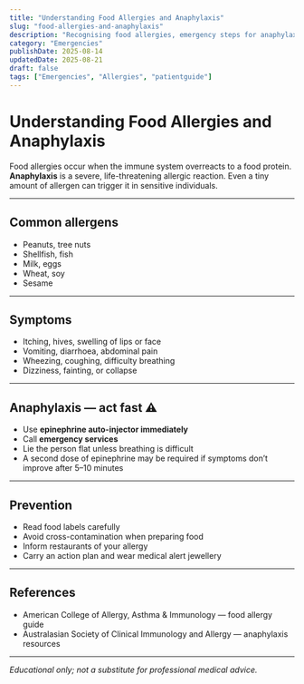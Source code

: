 ```yaml
---
title: "Understanding Food Allergies and Anaphylaxis"
slug: "food-allergies-and-anaphylaxis"
description: "Recognising food allergies, emergency steps for anaphylaxis, and prevention tips."
category: "Emergencies"
publishDate: 2025-08-14
updatedDate: 2025-08-21
draft: false
tags: ["Emergencies", "Allergies", "patientguide"]
---
```


# Understanding Food Allergies and Anaphylaxis

Food allergies occur when the immune system overreacts to a food protein.  
**Anaphylaxis** is a severe, life-threatening allergic reaction. Even a tiny amount of allergen can trigger it in sensitive individuals.

---

## Common allergens

- Peanuts, tree nuts  
- Shellfish, fish  
- Milk, eggs  
- Wheat, soy  
- Sesame  

---

## Symptoms

- Itching, hives, swelling of lips or face  
- Vomiting, diarrhoea, abdominal pain  
- Wheezing, coughing, difficulty breathing  
- Dizziness, fainting, or collapse  

---

## Anaphylaxis — act fast ⚠️

- Use **epinephrine auto-injector immediately**  
- Call **emergency services**  
- Lie the person flat unless breathing is difficult  
- A second dose of epinephrine may be required if symptoms don’t improve after 5–10 minutes  

---

## Prevention

- Read food labels carefully  
- Avoid cross-contamination when preparing food  
- Inform restaurants of your allergy  
- Carry an action plan and wear medical alert jewellery  

---

## References

- American College of Allergy, Asthma & Immunology — food allergy guide  
- Australasian Society of Clinical Immunology and Allergy — anaphylaxis resources  

---

*Educational only; not a substitute for professional medical advice.*
